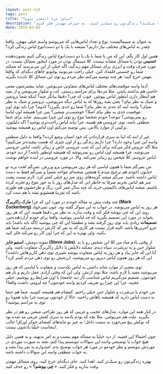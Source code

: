 ```yaml
---
layout: post.njk
tags: post
title: "لباس؛ چرا اینقدر تنوع؟"
description: "چقدر به لباسی که می‌پوشید فکر کردید؟ چقدر با لباس‌هایی که دارید راحتید؟ لباس‌ها رو با چه استدلالی انتخاب می‌کنید؟ جامعه این طرز فکر رو واستون ایجاد کرده، خودتون دوست دارید، یا مجبورید؟ از لباس‌هاتون چند بار در سال استفاده می‌کنید؟ زندگی‌تون رو سبک‌تر کنید. به چیزای مهم‌تر فکر کنید."
date: 2019-03-02
---
```


به عنوان یه مینیمالیست، نوع و تعداد لباس‌هایی که می‌پوشم واسم خیلی مهمن. واقعا چقدر به لباس‌های مختلف نیاز داریم؟ نمیشه با یک یا دو دست/نوع لباس زندگی کرد؟

همین اول کار بگم، این که من یا شما با یک یا دو دست/نوع لباس زندگی کنیم نشون‌دهنده **خسیس** بودن یا مسائل مشابه نیست. کلا مینیمال بودن در مورد اینجور مسائل نیست، در مورد صرف وقت و انرژی برای مسائل مهم زندگیه. اگه خیلی از این می‌ترسید که ممکنه شما رو خسیس قلمداد کنن، خیلی راحت می‌تونید پولتونو جاهای دیگه‌ای که واقعا مهمن خرج کنید؛ هر چند توصیه می‌کنم نظر مردم رو توی این مسائل کلا نادیده بگیرید.

آدما واسه موقعیت‌های مختلف لباس‌های متفاوتی می‌پوشن. شاید بیشترشون معنی خاصی هم نداشته باشن. مثلا مردها برای مراسم رسمی، کت و شلوار می‌پوشن و از بقیه هم انتظار دارن اینطور لباس بپوشن. خوب که چی؟ دقیقا بیانگر چیه؟ اینکه شما تروتمیز و شیک به نظر بیای؟ یعنی بقیه روزها که یه لباس دیگه می‌پوشی، تروتمیز و شیک به نظر نمیای؟ واسه اینه که جدی به نظر بیای؟ شما رو جدی بگیرن؟ کدوم؟ چرا باید توی اون موقعیت جدی به نظر بیای اصلا؟ خوشتیپ‌تر میشی؟ پس چرا همیشه اون لباسا رو نمی‌پوشی؟ تنوعه؟ خودم شخصا تنوع رو توی این چیزا نمی‌بینم. شاید برای شما منطقی باشه. توی عروسی هم همینه. چرا نباید لباس راحت‌تری پوشید؟ اگه دلیلتون، ترکیبی از موارد بالاس، پس توصیه می‌کنم اون لباس رو همیشه بپوشید.

غیر از اینه که اینا یه سری قراردادن که خود انسان وضع کرده؟ واقعا یه دلیل منطقی واسه این چیزا وجود داره؟ چرا داریم زندگی رو از اون چیزی که هست پیچیده‌تر می‌کنیم؟ مثلا اگه عروس فکر می‌کنه برای این که شب عروسی خاص و زیباتر باشه، لباس عروسی می‌پوشه، چرا همیشه اون لباس رو نمی‌پوشه که همیشه اونطور باشه؟ از دید خودم، لباس عروسی کلا شخص رو زیباتر نمی‌کنه. والا. در مورد عروسی در آینده خواهم نوشت.

من نمی‌گم شما با همون لباسی که هر روز می‌پوشی برو ورزش. نمی‌گم لخت برید تو خیابون (خودم هم ترجیح میدم با همچین صحنه‌ای مواجه نشم) و نمی‌گم فقط یه دست لباس داشته باشید. می‌گم میشه گزینه‌های روی میز رو خیلی کمتر کرد. لازم نیست پشت سر هم لباس بخریم صرفا به خاطر این که مدل‌های روز یا یه جور تنوع رو تجربه کرده باشیم. میشه لباس‌های باکیفیتی خرید که چند سال عمر کنن، رنگ و طرحشون هم طوری باشه که تقریبا همشونو بشه با هم ست کرد.

چند وقت پیش یه مقاله خوندم در مورد این که چرا **مارک زاکربرگ (Mark Zuckerberg)** هر روز یه لباس می‌پوشه. در جواب به این سوال گفته بود، چون نمی‌خواد روی این که چی بپوشه فکر کنه و وقت بذاره. به نظر من دقیقا همینه. این که هر روز بخواید در مورد این تصمیم بگیرید که چه لباسی بپوشید، واقعا برای خودم آزاردهنده‌س. **تصمیمات** زیادی باید توی روز گرفته بشه و مطمئنا این که چی بپوشید (اگه باید باشه) باید جزو آخرین‌ها باشه. البته قرار نیست هر کاری که یه نفر که کارش درسته می‌کنه شما هم بکنید. ولی بهتره به این که چرا اون کار رو می‌کنه فکر کنید.

نمونه دومش، **استیو جابز (Steve Jobs)**. از وقتی یادم میاد من کلا این شخص رو با یه شلوار جین و یه تی‌شرت سیاه دیدم. ممکنه دلایلش با دلایل زاکربرگ متفاوت باشه. ولی آیا این که جابز بیاد و هر روز یه لباس متفاوت بپوشه تغییری توی ذهن کاربرهاش داشت؟ این که هر روز همون لباس دیروز رو می‌پوشید، ارزشش رو توی ذهن مردم کمتر کرد؟

توی بعضی از موارد شاید داشتن یه لباس یکدست و متفاوت با لباسی که هر روز می‌پوشید مفید یا لازم باشه، مثلا توی ارتش. ولی این که وقتی آزادی عمل داریم و باز هم خودمون، تصمیم می‌گیریم لباس متناسب (از دید جامعه) با اون شرایط رو بپوشیم، خیلی عجیبه. چرا این چیزا رو تعریف کردیم واسه خودمون؟ چه لزومی داشت واقعا؟

من خودم با تی‌شرت و شلوار جین خیلی راحتم. کفشام هم همیشه کتونیه. شما هم حتما یه دست لباس دارید که همیشه باهاش راحتید. حالا از خودتون بپرسید چرا نباید همونا رو توی یه مراسم بپوشید؟

در کنار همه این موارد، مدل‌های عجیب و غریبی که هر روز طراحی میشن رو هم در نظر بگیرید. ملت هم می‌پوشن. مثلا بچه که بودم یادمه یه سری کفش چرمی مد شده بود که نوکش پیچ می‌خورد به سمت داخل؛ یه چیز تو مایه‌های کفشای جوکر اوراق! جالب اینجاست خیلیا یادشون نیست.

چون احتمالا این قضیه، از دید خیلیا یه مساله مهم نیست و یه امر بدیهیه، و به همین دلیل هیچ جواب یا توضیحی واسه این سوالات نتونستم پیدا کنم، نشد به صورت موردی در موردش بنویسم و نظر خودمو در مورد هر جواب توضیح بدم. امیدوارم یه نفر پیدا بشه و یه جواب منطقی واسه این سوالات داشته باشه.

بهتره زندگی‌تون رو سبک‌تر کنید. اهدا کنید. جای دیگه‌ای خرج کنید. روی مسائل مهم‌تر وقت بذارید و فکر کنید. « **چی بپوشم؟** » رو حذف کنید.